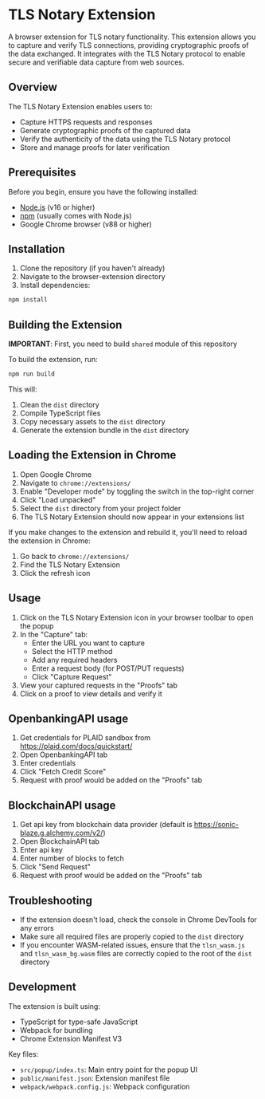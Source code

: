 # TLS Notary Extension

A browser extension for TLS notary functionality. This extension allows you to capture and verify TLS connections, providing cryptographic proofs of the data exchanged. It integrates with the TLS Notary protocol to enable secure and verifiable data capture from web sources.

## Overview

The TLS Notary Extension enables users to:
- Capture HTTPS requests and responses
- Generate cryptographic proofs of the captured data
- Verify the authenticity of the data using the TLS Notary protocol
- Store and manage proofs for later verification

## Prerequisites

Before you begin, ensure you have the following installed:
- [Node.js](https://nodejs.org/) (v16 or higher)
- [npm](https://www.npmjs.com/) (usually comes with Node.js)
- Google Chrome browser (v88 or higher)

## Installation

1. Clone the repository (if you haven't already)
2. Navigate to the browser-extension directory
3. Install dependencies:

```bash
npm install
```

## Building the Extension
**IMPORTANT**: First, you need to build `shared` module of this repository

To build the extension, run:

```bash
npm run build
```

This will:
1. Clean the `dist` directory
2. Compile TypeScript files
3. Copy necessary assets to the `dist` directory
4. Generate the extension bundle in the `dist` directory

## Loading the Extension in Chrome

1. Open Google Chrome
2. Navigate to `chrome://extensions/`
3. Enable "Developer mode" by toggling the switch in the top-right corner
4. Click "Load unpacked"
5. Select the `dist` directory from your project folder
6. The TLS Notary Extension should now appear in your extensions list

If you make changes to the extension and rebuild it, you'll need to reload the extension in Chrome:
1. Go back to `chrome://extensions/`
2. Find the TLS Notary Extension
3. Click the refresh icon

## Usage

1. Click on the TLS Notary Extension icon in your browser toolbar to open the popup
2. In the "Capture" tab:
   - Enter the URL you want to capture
   - Select the HTTP method
   - Add any required headers
   - Enter a request body (for POST/PUT requests)
   - Click "Capture Request"
3. View your captured requests in the "Proofs" tab
4. Click on a proof to view details and verify it

## OpenbankingAPI usage

1. Get credentials for PLAID sandbox from https://plaid.com/docs/quickstart/
2. Open OpenbankingAPI tab
3. Enter credentials
4. Click "Fetch Credit Score"
5. Request with proof would be added on the "Proofs" tab

## BlockchainAPI usage

1. Get api key from blockchain data provider (default is https://sonic-blaze.g.alchemy.com/v2/)
2. Open BlockchainAPI tab
3. Enter api key
4. Enter number of blocks to fetch
5. Click "Send Request"
6. Request with proof would be added on the "Proofs" tab


## Troubleshooting

- If the extension doesn't load, check the console in Chrome DevTools for any errors
- Make sure all required files are properly copied to the `dist` directory
- If you encounter WASM-related issues, ensure that the `tlsn_wasm.js` and `tlsn_wasm_bg.wasm` files are correctly copied to the root of the `dist` directory

## Development

The extension is built using:
- TypeScript for type-safe JavaScript
- Webpack for bundling
- Chrome Extension Manifest V3

Key files:
- `src/popup/index.ts`: Main entry point for the popup UI
- `public/manifest.json`: Extension manifest file
- `webpack/webpack.config.js`: Webpack configuration
